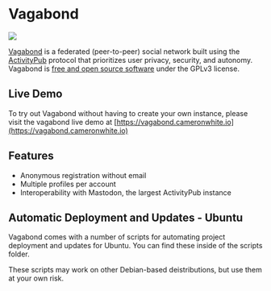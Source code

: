 # Vagabond

<img src="https://i.imgur.com/NsgD4BW.png">

[Vagabond](https://www.teamvagabond.com) is a federated (peer-to-peer) social network built using the [ActivityPub](https://activitypub.rocks/) protocol that prioritizes user privacy, security, and autonomy. Vagabond is [free and open source software](https://www.gnu.org/licenses/gpl-3.0.en.html) under the GPLv3 license.  

## Live Demo

To try out Vagabond without having to create your own instance, please visit the vagabond live demo at [https://vagabond.cameronwhite.io](https://vagabond.cameronwhite.io)

## Features

* Anonymous registration without email
* Multiple profiles per account
* Interoperability with Mastodon, the largest ActivityPub instance

## Automatic Deployment and Updates - Ubuntu

Vagabond comes with a number of scripts for automating project deployment and updates for Ubuntu. You can find these inside of the scripts folder.

These scripts may work on other Debian-based deistributions, but use them at your own risk. 
